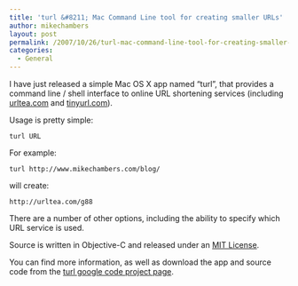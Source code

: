 ```yaml
---
title: 'turl &#8211; Mac Command Line tool for creating smaller URLs'
author: mikechambers
layout: post
permalink: /2007/10/26/turl-mac-command-line-tool-for-creating-smaller-urls/
categories:
  - General
---
```



I have just released a simple Mac OS X app named &#8220;turl&#8221;, that provides a command line / shell interface to online URL shortening services (including [urltea.com][1] and [tinyurl.com][2]).

Usage is pretty simple:

`turl URL`  
<!--more-->

  
For example:

`turl http://www.mikechambers.com/blog/`

will create:

`http://urltea.com/g88`

There are a number of other options, including the ability to specify which URL service is used.

Source is written in Objective-C and released under an [MIT License][3].

You can find more information, as well as download the app and source code from the [turl google code project page][4].

 [1]: http://www.urltea.com
 [2]: http://www.tinyurl.com
 [3]: http://www.opensource.org/licenses/mit-license.php
 [4]: http://code.google.com/p/turl/